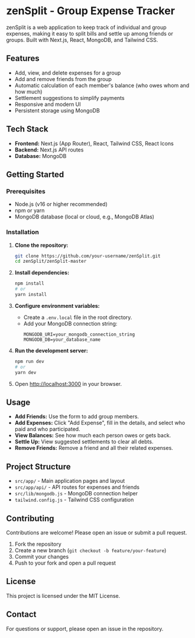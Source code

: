 # zenSplit - Group Expense Tracker

zenSplit is a web application to keep track of individual and group expenses, making it easy to split bills and settle up among friends or groups. Built with Next.js, React, MongoDB, and Tailwind CSS.

## Features

- Add, view, and delete expenses for a group
- Add and remove friends from the group
- Automatic calculation of each member's balance (who owes whom and how much)
- Settlement suggestions to simplify payments
- Responsive and modern UI
- Persistent storage using MongoDB

## Tech Stack

- **Frontend:** Next.js (App Router), React, Tailwind CSS, React Icons
- **Backend:** Next.js API routes
- **Database:** MongoDB

## Getting Started

### Prerequisites

- Node.js (v16 or higher recommended)
- npm or yarn
- MongoDB database (local or cloud, e.g., MongoDB Atlas)

### Installation

1. **Clone the repository:**
   ```sh
   git clone https://github.com/your-username/zenSplit.git
   cd zenSplit/zenSplit-master
   ```

2. **Install dependencies:**
   ```sh
   npm install
   # or
   yarn install
   ```

3. **Configure environment variables:**
   - Create a `.env.local` file in the root directory.
   - Add your MongoDB connection string:
     ```
     MONGODB_URI=your_mongodb_connection_string
     MONGODB_DB=your_database_name
     ```

4. **Run the development server:**
   ```sh
   npm run dev
   # or
   yarn dev
   ```

5. Open [http://localhost:3000](http://localhost:3000) in your browser.

## Usage

- **Add Friends:** Use the form to add group members.
- **Add Expenses:** Click "Add Expense", fill in the details, and select who paid and who participated.
- **View Balances:** See how much each person owes or gets back.
- **Settle Up:** View suggested settlements to clear all debts.
- **Remove Friends:** Remove a friend and all their related expenses.

## Project Structure

- `src/app/` - Main application pages and layout
- `src/app/api/` - API routes for expenses and friends
- `src/lib/mongodb.js` - MongoDB connection helper
- `tailwind.config.js` - Tailwind CSS configuration

## Contributing

Contributions are welcome! Please open an issue or submit a pull request.

1. Fork the repository
2. Create a new branch (`git checkout -b feature/your-feature`)
3. Commit your changes
4. Push to your fork and open a pull request

## License

This project is licensed under the MIT License.

## Contact

For questions or support, please open an issue in the repository.
